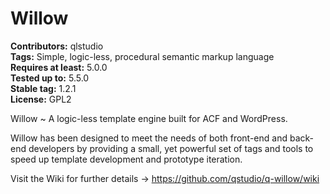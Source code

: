 # Willow #
**Contributors:** qlstudio  
**Tags:** Simple, logic-less, procedural semantic markup language  
**Requires at least:** 5.0.0  
**Tested up to:** 5.5.0  
**Stable tag:** 1.2.1    
**License:** GPL2  

Willow ~ A logic-less template engine built for ACF and WordPress.

Willow has been designed to meet the needs of both front-end and back-end developers by providing a small, yet powerful set of tags and tools to speed up template development and prototype iteration.

Visit the Wiki for further details -> https://github.com/qstudio/q-willow/wiki 
